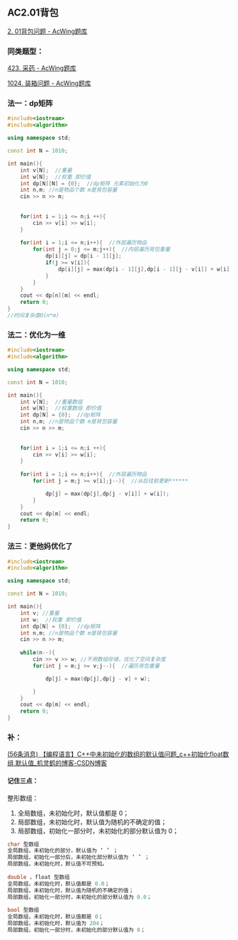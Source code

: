 ## AC2.01背包

[2. 01背包问题 - AcWing题库](https://www.acwing.com/problem/content/2/)

### 同类题型：

[423. 采药 - AcWing题库](https://www.acwing.com/problem/content/description/425/)

[1024. 装箱问题 - AcWing题库](https://www.acwing.com/problem/content/1026/)



### 法一：dp矩阵

```c++
#include<iostream>
#include<algorithm>

using namespace std;

const int N = 1010;

int main(){
    int v[N];  //重量
    int w[N];  //权重 即价值
    int dp[N][N] = {0};  //dp矩阵 元素初始化为0
    int n,m; //n是物品个数 m是背包容量
    cin >> n >> m;
    
    
    for(int i = 1;i <= n;i ++){
        cin >> v[i] >> w[i];
    }
    
    for(int i = 1;i <= n;i++){  //外层遍历物品
        for(int j = 0;j <= m;j++){  //内层遍历背包重量
            dp[i][j] = dp[i - 1][j];
            if(j >= v[i]){
                dp[i][j] = max(dp[i - 1][j],dp[i - 1][j - v[i]] + w[i]);
            }
        }
    }
    cout << dp[n][m] << endl;
    return 0;
}
//时间复杂度O(n*m)
```





### 法二：优化为一维

```c++
#include<iostream>
#include<algorithm>

using namespace std;

const int N = 1010;

int main(){
    int v[N];  //重量数组
    int w[N];  //权重数组 即价值
    int dp[N] = {0};  //dp矩阵
    int n,m; //n是物品个数 m是背包容量
    cin >> n >> m;
    
    
    for(int i = 1;i <= n;i ++){
        cin >> v[i] >> w[i];
    }
    
    for(int i = 1;i <= n;i++){  //外层遍历物品
        for(int j = m;j >= v[i];j--){  //从后往前更新******

            dp[j] = max(dp[j],dp[j - v[i]] + w[i]);
        }
    }
    cout << dp[m] << endl;
    return 0;
}

```



### 法三：更他妈优化了



```c++
#include<iostream>
#include<algorithm>

using namespace std;

const int N = 1010;

int main(){
    int v; //重量
    int w;  //权重 即价值
    int dp[N] = {0};  //dp矩阵
    int n,m; //n是物品个数 m是背包容量
    cin >> n >> m;
    
    while(n--){  
        cin >> v >> w; //不用数组存储，优化了空间复杂度
        for(int j = m;j >= v;j--){  //遍历背包重量

            dp[j] = max(dp[j],dp[j - v] + w);

        }
    }
    cout << dp[m] << endl;
    return 0;
}
```



### 补：

[(56条消息) 【编程语言】C++中未初始化的数组的默认值问题_c++初始化float数组,默认值_机灵鹤的博客-CSDN博客](https://blog.csdn.net/wenxuhonghe/article/details/102853161)

#### 记住三点：

整形数组：

1. 全局数组，未初始化时，默认值都是 0；
2. 局部数组，未初始化时，默认值为随机的不确定的值；
3. 局部数组，初始化一部分时，未初始化的部分默认值为 0；

```c++
char 型数组
全局数组，未初始化的部分，默认值为 ‘ ’ ；
局部数组，初始化一部分后，未初始化部分默认值为 ‘ ’ ；
局部数组，未初始化时，默认值不可预知。
    
double ，float 型数组
全局数组，未初始化时，默认值都是 0.0；
局部数组，未初始化时，默认值为随机的不确定的值；
局部数组，初始化一部分时，未初始化的部分默认值为 0.0；
    
bool 型数组
全局数组，未初始化时，默认值都是 0；
局部数组，未初始化时，默认值为 204；
局部数组，初始化一部分时，未初始化的部分默认值为 0；

```

